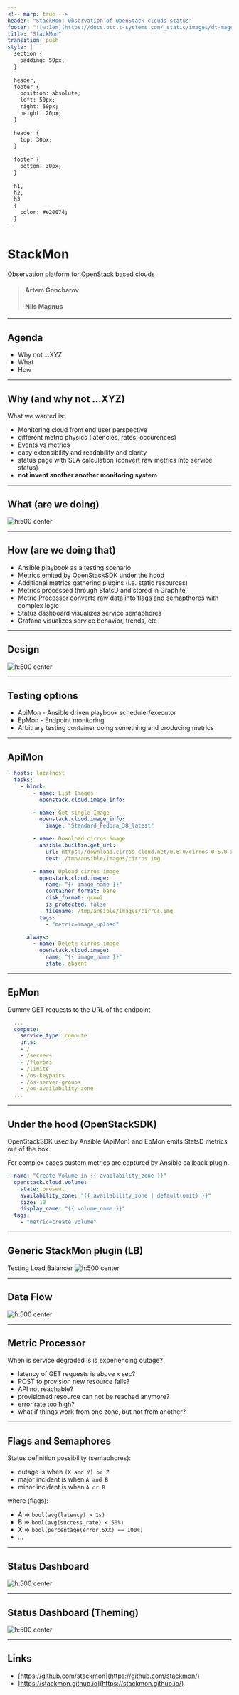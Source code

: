 ```yaml
---
<!-- marp: true -->
header: "StackMon: Observation of OpenStack clouds status"
footer: "![w:1em](https://docs.otc.t-systems.com/_static/images/dt-magenta.svg) Open Telekom Cloud for OpenInfra Summit 2023"
title: "StackMon"
transition: push
style: |
  section {
    padding: 50px;
  }
  
  header,
  footer {
    position: absolute;
    left: 50px;
    right: 50px;
    height: 20px;
  }
  
  header {
    top: 30px;
  }
  
  footer {
    bottom: 30px;
  }
  
  h1, 
  h2, 
  h3
  {
    color: #e20074;
  }
---
```


# StackMon

Observation platform for OpenStack based clouds

> #### Artem Goncharov
> #### Nils Magnus

---
## Agenda

- Why not ...XYZ
- What
- How

---
## Why (and why not ...XYZ)

What we wanted is:

  - Monitoring cloud from end user perspective
  - different metric physics (latencies, rates, occurences)
  - Events vs metrics
  - easy extensibility and readability and clarity
  - status page with SLA calculation (convert raw metrics into service status)
  - **not invent another another monitoring system**

---
## What (are we doing)

![h:500 center](overview.svg)

---
## How (are we doing that)

  - Ansible playbook as a testing scenario
  - Metrics emited by OpenStackSDK under the hood
  - Additional metrics gathering plugins (i.e. static resources)
  - Metrics processed through StatsD and stored in Graphite
  - Metric Processor converts raw data into flags and semapthores with complex
    logic
  - Status dashboard visualizes service semaphores
  - Grafana visualizes service behavior, trends, etc

---
## Design

![h:500 center](rough_design.svg)

---
## Testing options

- ApiMon - Ansible driven playbook scheduler/executor
- EpMon - Endpoint monitoring
- Arbitrary testing container doing something and producing metrics

---
## ApiMon

```yaml
- hosts: localhost
  tasks:
    - block:
        - name: List Images
          openstack.cloud.image_info:

        - name: Get single Image
          openstack.cloud.image_info:
            image: "Standard_Fedora_38_latest"

        - name: Download cirros image
          ansible.builtin.get_url:
            url: https://download.cirros-cloud.net/0.6.0/cirros-0.6.0-x86_64-disk.img
            dest: /tmp/ansible/images/cirros.img

        - name: Upload cirros image
          openstack.cloud.image:
            name: "{{ image_name }}"
            container_format: bare
            disk_format: qcow2
            is_protected: false
            filename: /tmp/ansible/images/cirros.img
          tags:
            - "metric=image_upload"

      always:
        - name: Delete cirros image
          openstack.cloud.image:
            name: "{{ image_name }}"
            state: absent
```

---
## EpMon

Dummy GET requests to the URL of the endpoint
```yaml
  ...
  compute:
    service_type: compute
    urls:
    - /
    - /servers
    - /flavors
    - /limits
    - /os-keypairs
    - /os-server-groups
    - /os-availability-zone
  ...
```

---
## Under the hood (OpenStackSDK)

OpenStackSDK used by Ansible (ApiMon) and EpMon emits
StatsD metrics out of the box.

For complex cases custom metrics are captured by Ansible
callback plugin.

``` yaml
- name: "Create Volume in {{ availability_zone }}"
  openstack.cloud.volume:
    state: present
    availability_zone: "{{ availability_zone | default(omit) }}"
    size: 10
    display_name: "{{ volume_name }}"
  tags:
    - "metric=create_volume"
```

---
## Generic StackMon plugin (LB)

Testing Load Balancer
![h:500 center](lb.svg)

---
## Data Flow

![h:500 center](dataflow.svg)

---
## Metric Processor

When is service degraded is is experiencing outage?

- latency of GET requests is above x sec?
- POST to provision new resource fails?
- API not reachable?
- provisioned resource can not be reached anymore?
- error rate too high?
- what if things work from one zone, but not from another?

---
## Flags and Semaphores

Status definition possibility (semaphores):

- outage is when `(X and Y) or Z`
- major incident is when `A and B`
- minor incident is when `A or B`

where (flags):

- A => `bool(avg(latency) > 1s)`
- B => `bool(avg(success_rate) < 50%)`
- X => `bool(percentage(error.5XX) == 100%)`
- ...

---
## Status Dashboard

![h:500 center](sdb.png)

---
## Status Dashboard (Theming)

![h:500 center](otc_status_dashboard.png)

---
## Links

- [https://github.com/stackmon](https://github.com/stackmon/)
- [https://stackmon.github.io](https://stackmon.github.io/)
